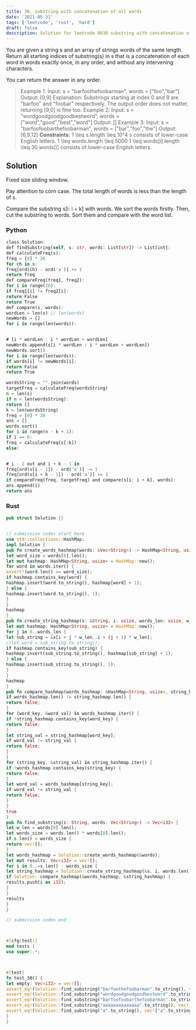 ```yaml
---
title: 30. substring with concatenation of all words
date: '2021-05-31'
tags: ['leetcode', 'rust', 'hard']
draft: false
description: Solution for leetcode 0030 substring with concatenation of all words
---
```




You are given a string s and an array of strings words of the same length. Return all starting indices of substring(s) in s that is a concatenation of each word in words exactly once, in any order, and without any intervening characters.

You can return the answer in any order.



>   Example 1:
>   Input: s <TeX>=</TeX> "barfoothefoobarman", words <TeX>=</TeX> ["foo","bar"]
>   Output: [0,9]
>   Explanation: Substrings starting at index 0 and 9 are "barfoo" and "foobar" respectively.
>   The output order does not matter, returning [9,0] is fine too.
>   Example 2:
>   Input: s <TeX>=</TeX> "wordgoodgoodgoodbestword", words <TeX>=</TeX> ["word","good","best","word"]
>   Output: []
>   Example 3:
>   Input: s <TeX>=</TeX> "barfoofoobarthefoobarman", words <TeX>=</TeX> ["bar","foo","the"]
>   Output: [6,9,12]
**Constraints:**
>   	1 <TeX>\leq</TeX> s.length <TeX>\leq</TeX> 10^4
>   	s consists of lower-case English letters.
>   	1 <TeX>\leq</TeX> words.length <TeX>\leq</TeX> 5000
>   	1 <TeX>\leq</TeX> words[i].length <TeX>\leq</TeX> 30
>   	words[i] consists of lower-case English letters.


## Solution
Fixed size sliding window.

Pay attention to corn case. The total length of words is less than the length of s.

Compare the substring s[i: i + k] with words. We sort the words firstly. Then, cut the substring to words. Sort them and compare with the word list.



### Python
```rust
class Solution:
def findSubstring(self, s: str, words: List[str]) -> List[int]:
def calculateFreq(s):
freq = [0] * 26
for ch in s:
freq[ord(ch) - ord('a')] += 1
return freq
def compareFreq(freq1, freq2):
for i in range(26):
if freq1[i] != freq2[i]:
return False
return True
def compare(s, words):
wordLen = len(s) // len(words)
newWords = []
for i in range(len(words)):


# [i * wordLen : i * wordLen + wordLen]
newWords.append(s[i * wordLen : i * wordLen + wordLen])
newWords.sort()
for i in range(len(words)):
if words[i] != newWords[i]:
return False
return True

wordsString = "".join(words)
targetFreq = calculateFreq(wordsString)
n = len(s)
if n < len(wordsString):
return []
k = len(wordsString)
freq = [0] * 26
ans = []
words.sort()
for i in range(n - k + 1):
if i == 0:
freq = calculateFreq(s[:k])
else:


# i - 1 out and i + k - 1 in
freq[ord(s[i - 1]) - ord('a')] -= 1
freq[ord(s[i + k - 1]) - ord('a')] += 1
if compareFreq(freq, targetFreq) and compare(s[i: i + k], words):
ans.append(i)
return ans
```


### Rust
```rust
pub struct Solution {}


// submission codes start here
use std::collections::HashMap;
impl Solution {
pub fn create_words_hashmap(words: &Vec<String>) -> HashMap<String, usize> {
let word_size = words[0].len();
let mut hashmap: HashMap<String, usize> = HashMap::new();
for word in words.iter() {
assert!(word.len() == word_size);
if hashmap.contains_key(word) {
hashmap.insert(word.to_string(), hashmap[word] + 1);
} else {
hashmap.insert(word.to_string(), 1);
}
}
hashmap
}
pub fn create_string_hashmap(s: &String, i: usize, words_len: usize, w_len: usize) -> HashMap<String, usize> {
let mut hashmap: HashMap<String, usize> = HashMap::new();
for j in 0..words_len {
let sub_string = &s[i + j * w_len..i + (j + 1) * w_len];
//let word = sub_string.to_string();
if hashmap.contains_key(sub_string) {
hashmap.insert(sub_string.to_string(), hashmap[sub_string] + 1);
} else {
hashmap.insert(sub_string.to_string(), 1);
}
}
hashmap
}
pub fn compare_hashmap(words_hashmap: &HashMap<String, usize>, string_hashmap: &HashMap<String, usize>) -> bool {
if words_hashmap.len() != string_hashmap.len() {
return false;
}
for (word_key, &word_val) in words_hashmap.iter() {
if !string_hashmap.contains_key(word_key) {
return false;
}
let string_val = string_hashmap[word_key];
if word_val != string_val {
return false;
}
}
for (string_key, &string_val) in string_hashmap.iter() {
if !words_hashmap.contains_key(string_key) {
return false;
}
let word_val = words_hashmap[string_key];
if word_val != string_val {
return false;
}
}
true
}
pub fn find_substring(s: String, words: Vec<String>) -> Vec<i32> {
let w_len = words[0].len();
let words_size = words.len() * words[0].len();
if s.len() < words_size {
return vec![];
}
let words_hashmap = Solution::create_words_hashmap(&words);
let mut results: Vec<i32> = vec![];
for i in 0..=s.len() - words_size {
let string_hashmap = Solution::create_string_hashmap(&s, i, words.len(), w_len);
if Solution::compare_hashmap(&words_hashmap, &string_hashmap) {
results.push(i as i32);
}
}
results
}
}

// submission codes end



#[cfg(test)]
mod tests {
use super::*;



#[test]
fn test_30() {
let empty: Vec<i32> = vec![];
assert_eq!(Solution::find_substring("barfoothefoobarman".to_string(), vec!["foo".to_string(),"bar".to_string()]), vec![0, 9]);
assert_eq!(Solution::find_substring("wordgoodgoodgoodbestword".to_string(), vec!["word".to_string(),"good".to_string(), "best".to_string(),"word".to_string()]), empty);
assert_eq!(Solution::find_substring("barfoofoobarthefoobarman".to_string(), vec!["bar".to_string(), "foo".to_string(), "the".to_string(),]), vec![6, 9, 12]);
assert_eq!(Solution::find_substring("aaaaaaaaaaaaaa".to_string(), vec!["aa".to_string(), "aa".to_string()]), vec![0,1,2,3,4,5,6,7,8,9,10]);
assert_eq!(Solution::find_substring("a".to_string(), vec!["a".to_string(), "a".to_string()]), empty);
}
}

```
